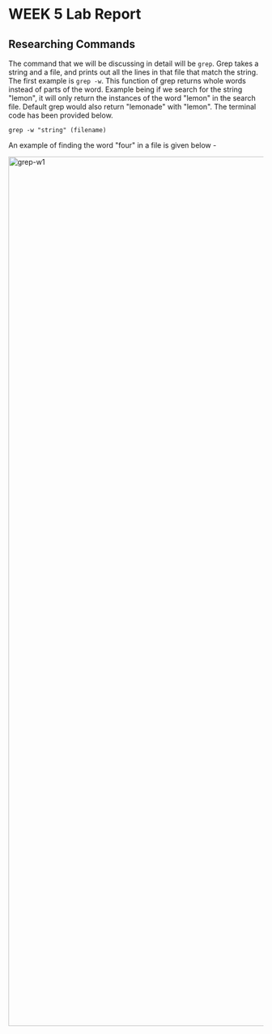 # WEEK 5 Lab Report

## Researching Commands 

The command that we will be discussing in detail will be `grep`. Grep takes a string and a file, and prints out all the lines in that file
that match the string. The first example is `grep -w`. This function of grep returns whole words instead of parts of the word. Example being if we search
for the string "lemon", it will only return the instances of the word "lemon" in the search file. Default grep would also return "lemonade" with "lemon".
The terminal code has been provided below.


`grep -w "string" (filename)`


An example of finding the word "four" in a file is given below - 


<img width="1714" alt="grep-w1" src="https://user-images.githubusercontent.com/114549600/199139498-1773947c-60ef-4490-befe-52c46a1808bd.png">

